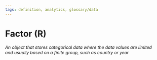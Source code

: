 ```yaml
---
tags: definition, analytics, glossary/data
---
```

#  Factor (R)
*An object that stores categorical data where the data values are limited and usually based on a finite group, such as country or year*